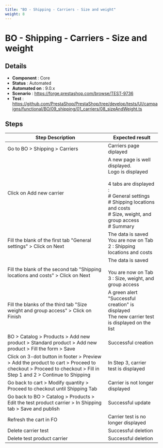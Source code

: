 ```yaml
---
title: "BO - Shipping - Carriers - Size and weight"
weight: 8
---
```


# BO - Shipping - Carriers - Size and weight
## Details
* **Component** : Core
* **Status** : Automated
* **Automated on** : 9.0.x
* **Scenario** : https://forge.prestashop.com/browse/TEST-9736
* **Test** : https://github.com/PrestaShop/PrestaShop/tree/develop/tests/UI/campaigns/functional/BO/09_shipping/01_carriers/08_sizeAndWeight.ts

## Steps
| Step Description | Expected result |
| ----- | ----- |
| Go to BO > Shipping > Carriers | Carriers page diplayed |
| Click on Add new carrier | A new page is well displayed.<br>Logo is displayed<br><br>4 tabs are displayed :<br> # General settings <br> # Shipping locations and costs <br> # Size, weight, and group access<br> # Summary |
| Fill the blank of the first tab "General settings" > Click on Next | The data is saved<br>You are now on Tab 2 : Shipping locations and costs |
| Fill the blank of the second tab "Shipping locations and costs" > Click on Next | The data is saved<br><br>You are now on Tab 3 : Size, weight, and group access |
| Fill the blanks of the third tab "Size weight and group access" > Click on Finish | A green alert "Successful creation" is displayed<br>The new carrier test is displayed on the list |
| BO > Catalog > Products > Add new product > Standard product > Add new product > Fill the form > Save | Successful creation |
| Click on 3-dot button in footer > Preview > Add the product to cart > Proceed to checkout > Proceed to checkout > Fill in Step 1 and 2 > Continue to Shipping | In Step 3, carrier test is displayed |
| Go back to cart > Modify quantity > Proceed to checkout until Shipping Tab | Carrier is not longer displayed |
| Go back to BO > Catalog > Products > Edit the test product carrier > In Shipping tab > Save and publish | Successful update |
| Refresh the cart in FO | Carrier test is no longer displayed |
| Delete carrier test | Successful deletion |
| Delete test product carrier | Successful deletion |
